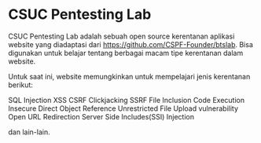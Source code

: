 # CSUC Pentesting Lab
CSUC Pentesting Lab adalah sebuah open source kerentanan aplikasi website yang diadaptasi dari https://github.com/CSPF-Founder/btslab. Bisa digunakan untuk belajar tentang berbagai macam tipe kerentanan dalam website.  

Untuk saat ini, website memungkinkan untuk mempelajari jenis kerentanan berikut:

SQL Injection
XSS
CSRF
Clickjacking
SSRF
File Inclusion
Code Execution
Insecure Direct Object Reference
Unrestricted File Upload vulnerability
Open URL Redirection
Server Side Includes(SSI) Injection

dan lain-lain.